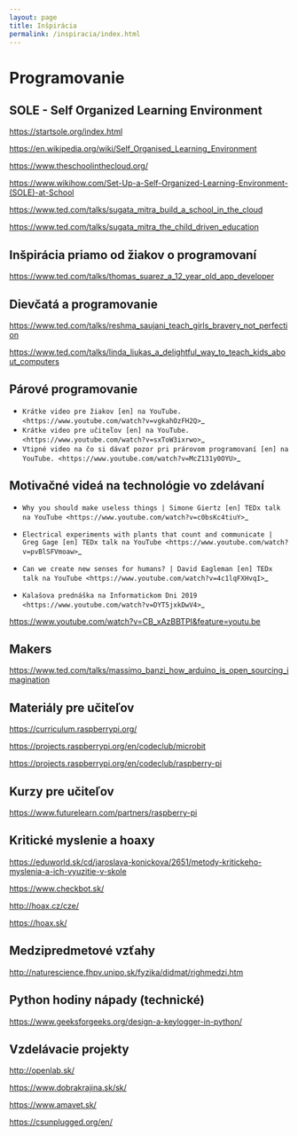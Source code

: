 ```yaml
---
layout: page
title: Inšpirácia
permalink: /inspiracia/index.html
---
```


# Programovanie

## SOLE - Self Organized Learning Environment

https://startsole.org/index.html

https://en.wikipedia.org/wiki/Self_Organised_Learning_Environment

https://www.theschoolinthecloud.org/

https://www.wikihow.com/Set-Up-a-Self-Organized-Learning-Environment-(SOLE)-at-School

https://www.ted.com/talks/sugata_mitra_build_a_school_in_the_cloud

https://www.ted.com/talks/sugata_mitra_the_child_driven_education

## Inšpirácia priamo od žiakov o programovaní

https://www.ted.com/talks/thomas_suarez_a_12_year_old_app_developer

## Dievčatá a programovanie

https://www.ted.com/talks/reshma_saujani_teach_girls_bravery_not_perfection

https://www.ted.com/talks/linda_liukas_a_delightful_way_to_teach_kids_about_computers

## Párové programovanie

* `Krátke video pre žiakov [en] na YouTube. <https://www.youtube.com/watch?v=vgkahOzFH2Q>`_
* `Krátke video pre učiteľov [en] na YouTube. <https://www.youtube.com/watch?v=sxToW3ixrwo>`_
* `Vtipné video na čo si dávať pozor pri prárovom programovaní [en] na YouTube. <https://www.youtube.com/watch?v=McZ131y0OYU>`_

## Motivačné videá na technológie vo zdelávaní

* `Why you should make useless things | Simone Giertz [en] TEDx talk na YouTube <https://www.youtube.com/watch?v=c0bsKc4tiuY>`_

* `Electrical experiments with plants that count and communicate | Greg Gage [en] TEDx talk na YouTube <https://www.youtube.com/watch?v=pvBlSFVmoaw>`_

* `Can we create new senses for humans? | David Eagleman [en] TEDx talk na YouTube <https://www.youtube.com/watch?v=4c1lqFXHvqI>`_

* `Kalašova prednáška na Informatickom Dni 2019 <https://www.youtube.com/watch?v=DYT5jxkDwV4>`_

https://www.youtube.com/watch?v=CB_xAzBBTPI&feature=youtu.be

## Makers

https://www.ted.com/talks/massimo_banzi_how_arduino_is_open_sourcing_imagination

## Materiály pre učiteľov

https://curriculum.raspberrypi.org/

https://projects.raspberrypi.org/en/codeclub/microbit

https://projects.raspberrypi.org/en/codeclub/raspberry-pi

## Kurzy pre učiteľov

https://www.futurelearn.com/partners/raspberry-pi

## Kritické myslenie a hoaxy

https://eduworld.sk/cd/jaroslava-konickova/2651/metody-kritickeho-myslenia-a-ich-vyuzitie-v-skole

https://www.checkbot.sk/

http://hoax.cz/cze/

https://hoax.sk/

## Medzipredmetové vzťahy

http://naturescience.fhpv.unipo.sk/fyzika/didmat/righmedzi.htm

## Python hodiny nápady (technické)

https://www.geeksforgeeks.org/design-a-keylogger-in-python/

## Vzdelávacie projekty

http://openlab.sk/

https://www.dobrakrajina.sk/sk/

https://www.amavet.sk/

https://csunplugged.org/en/

